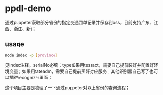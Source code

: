 # ppdl-demo

通过puppeter获取部分省份的指定交通罚单记录并保存到oss，目前支持广东、江西、浙江、新j；

## usage

```bash
node index -p [province]
```

见index注释。serialNo必填；type如果用tessact，需要自己提前装好并配置好环境变量；如果用fateadm，需要自己提前买好对应服务；其他识别器自己写了也可以插进recognizer里面；

这个项目主要是梳理了一下通过puppeter对以上省份的查询流程；

